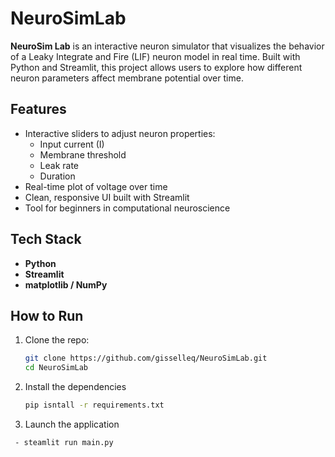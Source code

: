 # NeuroSimLab

**NeuroSim Lab** is an interactive neuron simulator that visualizes the behavior of a Leaky Integrate and Fire (LIF) neuron model in real time. Built with Python and Streamlit, this project allows users to explore how different neuron parameters affect membrane potential over time. 

## Features
- Interactive sliders to adjust neuron properties:
  - Input current (I)
  - Membrane threshold
  - Leak rate
  - Duration
- Real-time plot of voltage over time
- Clean, responsive UI built with Streamlit
- Tool for beginners in computational neuroscience

## Tech Stack
- **Python**
- **Streamlit** 
- **matplotlib / NumPy**
  
## How to Run
1. Clone the repo:

   ```bash
   git clone https://github.com/gisselleq/NeuroSimLab.git
   cd NeuroSimLab

2. Install the dependencies

   ```bash
   pip isntall -r requirements.txt


4. Launch the application
 ```bash
  - steamlit run main.py
